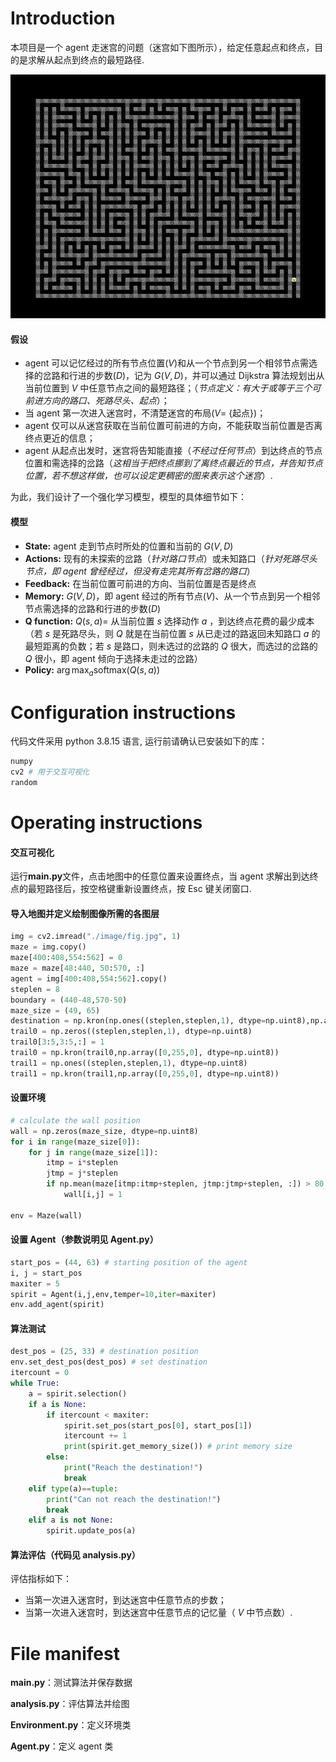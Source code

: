# Introduction

本项目是一个 agent 走迷宫的问题（迷宫如下图所示），给定任意起点和终点，目的是求解从起点到终点的最短路径.

![image](./image/fig.jpg)

#### 假设

- agent 可以记忆经过的所有节点位置($V$)和从一个节点到另一个相邻节点需选择的岔路和行进的步数($D$)，记为 $G(V, D)$，并可以通过 Dijkstra 算法规划出从当前位置到 $V$ 中任意节点之间的最短路径；（_节点定义：有大于或等于三个可前进方向的路口、死路尽头、起点_）；
- 当 agent 第一次进入迷宫时，不清楚迷宫的布局($V=$ {起点})；
- agent 仅可以从迷宫获取在当前位置可前进的方向，不能获取当前位置是否离终点更近的信息；
- agent 从起点出发时，迷宫将告知能直接（_不经过任何节点_）到达终点的节点位置和需选择的岔路（_这相当于把终点挪到了离终点最近的节点，并告知节点位置，若不想这样做，也可以设定更稠密的图来表示这个迷宫_）.

为此，我们设计了一个强化学习模型，模型的具体细节如下：

#### 模型

- **State:** agent 走到节点时所处的位置和当前的 $G(V, D)$
- **Actions:** 现有的未探索的岔路（_针对路口节点_）或未知路口（_针对死路尽头节点，即 agent 曾经经过，但没有走完其所有岔路的路口_）
- **Feedback:** 在当前位置可前进的方向、当前位置是否是终点
- **Memory:** $G(V, D)$，即 agent 经过的所有节点($V$)、从一个节点到另一个相邻节点需选择的岔路和行进的步数($D$)
- **Q function:** $Q(s,a)=$ 从当前位置 $s$ 选择动作 $a$ ，到达终点花费的最少成本（若 $s$ 是死路尽头，则 $Q$ 就是在当前位置 $s$ 从已走过的路返回未知路口 $a$ 的最短距离的负数；若 $s$ 是路口，则未选过的岔路的 $Q$ 很大，而选过的岔路的 $Q$ 很小，即 agent 倾向于选择未走过的岔路）
- **Policy:** $\arg\max_a \text{softmax}(Q(s,a))$

# Configuration instructions

代码文件采用 python 3.8.15 语言, 运行前请确认已安装如下的库：

```python
numpy
cv2 # 用于交互可视化
random
```

# Operating instructions

#### 交互可视化

运行**main.py**文件，点击地图中的任意位置来设置终点，当 agent 求解出到达终点的最短路径后，按空格键重新设置终点，按 Esc 键关闭窗口.

#### 导入地图并定义绘制图像所需的各图层

```python
img = cv2.imread("./image/fig.jpg", 1)
maze = img.copy()
maze[400:408,554:562] = 0
maze = maze[48:440, 50:570, :]
agent = img[400:408,554:562].copy()
steplen = 8
boundary = (440-48,570-50)
maze_size = (49, 65)
destination = np.kron(np.ones((steplen,steplen,1), dtype=np.uint8),np.array([0,255,255], dtype=np.uint8))
trail0 = np.zeros((steplen,steplen,1), dtype=np.uint8)
trail0[3:5,3:5,:] = 1
trail0 = np.kron(trail0,np.array([0,255,0], dtype=np.uint8))
trail1 = np.ones((steplen,steplen,1), dtype=np.uint8)
trail1 = np.kron(trail1,np.array([0,255,0], dtype=np.uint8))
```

#### 设置环境

```python
# calculate the wall position
wall = np.zeros(maze_size, dtype=np.uint8)
for i in range(maze_size[0]):
    for j in range(maze_size[1]):
        itmp = i*steplen
        jtmp = j*steplen
        if np.mean(maze[itmp:itmp+steplen, jtmp:jtmp+steplen, :]) > 80:
            wall[i,j] = 1

env = Maze(wall)
```

#### 设置 Agent（参数说明见 Agent.py）

```python
start_pos = (44, 63) # starting position of the agent
i, j = start_pos
maxiter = 5
spirit = Agent(i,j,env,temper=10,iter=maxiter)
env.add_agent(spirit)
```

#### 算法测试

```python
dest_pos = (25, 33) # destination position
env.set_dest_pos(dest_pos) # set destination
itercount = 0
while True:
    a = spirit.selection()
    if a is None:
        if itercount < maxiter:
            spirit.set_pos(start_pos[0], start_pos[1])
            itercount += 1
            print(spirit.get_memory_size()) # print memory size
        else:
            print("Reach the destination!")
            break
    elif type(a)==tuple:
        print("Can not reach the destination!")
        break
    elif a is not None:
        spirit.update_pos(a)
```

#### 算法评估（代码见 analysis.py）

评估指标如下：

- 当第一次进入迷宫时，到达迷宫中任意节点的步数；
- 当第一次进入迷宫时，到达迷宫中任意节点的记忆量（ $V$ 中节点数）.

# File manifest

**main.py**：测试算法并保存数据

**analysis.py**：评估算法并绘图

**Environment.py**：定义环境类

**Agent.py**：定义 agent 类

